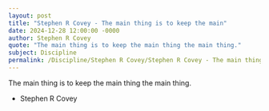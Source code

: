 ```yaml
---
layout: post
title: "Stephen R Covey - The main thing is to keep the main"
date: 2024-12-28 12:00:00 -0000
author: Stephen R Covey
quote: "The main thing is to keep the main thing the main thing."
subject: Discipline
permalink: /Discipline/Stephen R Covey/Stephen R Covey - The main thing is to keep the main
---
```


The main thing is to keep the main thing the main thing.

- Stephen R Covey
